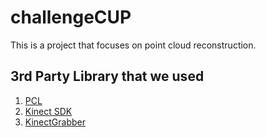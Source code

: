 # challengeCUP

This is a project that focuses on point cloud reconstruction.

## 3rd Party Library that we used
1. [PCL](http://pointclouds.org/)
2. [Kinect SDK](https://www.microsoft.com/en-us/download/details.aspx?id=44561)
3. [KinectGrabber](https://github.com/UnaNancyOwen/KinectGrabber)
